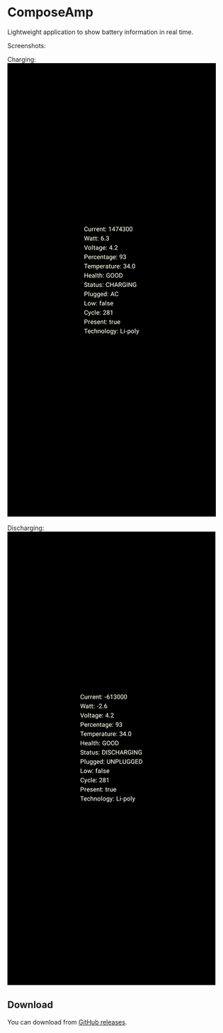 # ComposeAmp
Lightweight application to show battery information in real time.

Screenshots:

Charging:
![Alt text](https://github.com/Anonymous2716/ComposeAmp/raw/main/Screenshots/Screenshot_Charging.png "Charging")

Discharging:
![Alt text](https://github.com/Anonymous2716/ComposeAmp/raw/main/Screenshots/Screenshot_Discharging.png "Discharging") 

## Download

You can download from [GitHub releases](https://github.com/Anonymous2716/ComposeAmp/releases/latest).  

